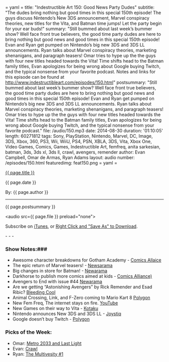 = yaml =
title: "Indestructible Art 150: Good News Party Dudes"
subtitle: "The dudes bring nothing but good times in this special 150th episode! The guys discuss Nintendo’s New 3DS announcement, Marvel conspiracy theories, new titles for the Vita, and Batman time jumps! Let the party begin for your ear buds!"
summary: "Still bummed about last week’s bummer show? Well face front true believers, the good time party dudes are here to bring nothing but good news and good times in this special 150th episode! Evan and Ryan get pumped on Nintendo’s big new 3DS and 3DS LL announcements. Ryan talks about Marvel conspiracy theories, marketing shenanigans, and paragraph teasers! Omar tries to hype up the the guys with four new titles headed towards the Vita!  Time shifts head to the Batman family titles, Evan apologizes for being wrong about Google buying Twitch, and the typical nonsense from your favorite podcast. Notes and links for this episode can be found at http://www.indestructibleart.com/episodes/150.html"
postsummary: "Still bummed about last week’s bummer show? Well face front true believers, the good time party dudes are here to bring nothing but good news and good times in this special 150th episode! Evan and Ryan get pumped on Nintendo’s big new 3DS and 3DS LL announcements. Ryan talks about Marvel conspiracy theories, marketing shenanigans, and paragraph teasers! Omar tries to hype up the the guys with four new titles headed towards the Vita!  Time shifts head to the Batman family titles, Evan apologizes for being wrong about Google buying Twitch, and the typical nonsense from your favorite podcast."
file: /audio/150.mp3
date: 2014-08-30
duration: '01:10:05'
length: 60271812
tags: Sony, PlayStation, Nintendo, Marvel, DC, Image, 3DS, Xbox, 360, PS3, Wii, WiiU, PS4, PSN, XBLA, 3DS, Vita, Xbox One, Video Games, Comics, Games, Indestructible Art, femfreq, anita sarkesian, batman, 3ds, 3ds xl, 3ds ll, crawl, avengers, remender
author: Evan Campbell, Omar de Armas, Ryan Adams
layout: audio
number: /episodes/150.html
featuredimg: feat150.png
= yaml =

<a href="{{ page.url }}" class='postTitleLink'><p class='postTitle'>{{ page.title }}</p></a>
<p class='postPublished'>{{ page.date }}</p>
<p class='postAuthor'>By: {{ page.author }}</p>
<hr>

<p class='podcastSummary'>{{ page.postsummary }}</p>

<audio src={{ page.file }} preload="none"></audio>
<p class='subLinks'>Subscribe on <a href='http://bit.ly/iapodcast'>iTunes</a>, or <a href={{ page.file }}>Right Click and "Save As" to Download</a>.</p>
- - -

### Show Notes:###
* Awesome character breakdowns for Gotham Academy - [Comics Allaice](http://comicsalliance.com/gotham-academy-becky-cloonan-portraits-promo-characters/)
* The epic return of Marvel teasers! - [Newsarama](http://www.newsarama.com/22000-and-so-the-marvel-axis-teasers-begin.html)
* Big changes in store for Batman! - [Newarama](http://www.newsarama.com/22002-after-eternal-spoilers-galore-about-the-future-of-batman.html)
* Darkhorse to publish more comics aimed at kids - [Comics Alliance)](http://comicsalliance.com/dark-horse-graphic-novels-all-ages-children-market-rexodus-gremlins-veda/)
* Avengers to End with issue #44 [Newarama](http://www.newsarama.com/21974-could-a-may-2015-avengers-relaunch-mean-a-line-wide-marvel-relaunch-reboot.html)
* Are we getting “Astonishing Avengers” by Rick Remender and Esad Ribic? [Bleeding Cool](http://www.bleedingcool.com/2014/08/26/the-astonishing-esad-ribic/)
* Animal Crossing, Link, and F-Zero coming to Mario Kart 8
[Polygon](http://www.polygon.com/2014/8/26/6071823/mario-kart-8-link-animal-crossing-dlc)
* New Fem Freq, The internet stays on fire.
[YouTube](https://www.youtube.com/watch?v=5i_RPr9DwMA)
* New Games on their way to Vita - [Kotaku](http://kotaku.com/a-bunch-of-new-games-are-coming-to-vita-1627913038)
* Nintendo announces New 3DS and 3DS LL - [Joystiq](http://www.joystiq.com/2012/06/21/3ds-hardware-refresh-coming-with-4-88-inch-top-screen-4-18-inch/)
* Google doesn’t buy Twitch - [Polygon](http://www.polygon.com/2014/8/26/6068969/google-twitch-youtube-amazon-antitrust)

### Picks of the Week: ###
* Omar: [Metro 2033 and Last Light](http://www.polygon.com/2014/5/22/5739550/metro-redux-trailer-2033-last-light)
* Evan: [Crawl](http://www.powerhoof.com/crawl/)
* Ryan: [The Multivesity #1](http://www.dccomics.com/comics/the-multiversity-2014/the-multiversity-1)

